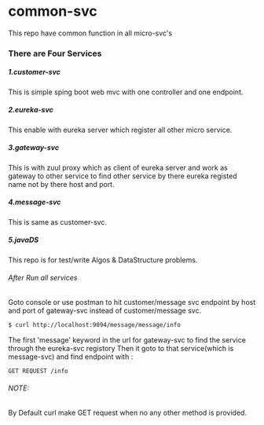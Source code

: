 # common-svc
This repo have common function in all micro-svc's

### There are Four Services 
##### 1.customer-svc  
This is simple sping boot web mvc with one controller and one endpoint.
##### 2.eureka-svc
This enable with eureka server which register all other micro service.
##### 3.gateway-svc
This is with zuul proxy which as client of eureka server and work as gateway to other service to find other service by there eureka registed name not by there host and port.
##### 4.message-svc
This is same as customer-svc.
##### 5.javaDS
This repo is for test/write Algos & DataStructure problems.
###### After Run all services
 Goto console or use postman to hit customer/message svc endpoint by host and port of gateway-svc instead of customer/message svc.
```sh
$ curl http://localhost:9094/message/message/info
```
The first 'message' keyword in the url for gateway-svc to find the service through the eureka-svc registory
Then it goto to that service(which is message-svc) and find endpoint with :
```
GET REQUEST /info
```
###### NOTE:
By Default curl make GET request when no any other method is provided.
